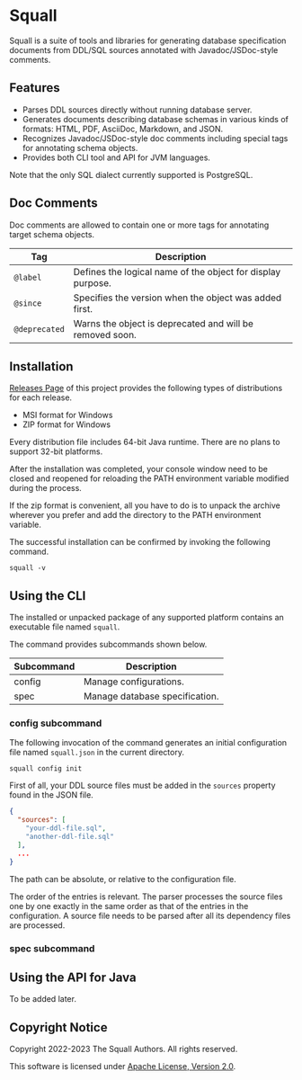 # Squall

Squall is a suite of tools and libraries for generating database specification documents from DDL/SQL sources annotated with Javadoc/JSDoc-style comments.

## Features

* Parses DDL sources directly without running database server.
* Generates documents describing database schemas in various kinds of formats: HTML, PDF, AsciiDoc, Markdown, and JSON.
* Recognizes Javadoc/JSDoc-style doc comments including special tags for annotating schema objects.
* Provides both CLI tool and API for JVM languages.

Note that the only SQL dialect currently supported is PostgreSQL.

## Doc Comments

Doc comments are allowed to contain one or more tags for annotating target schema objects.

| Tag | Description |
| --- | --- |
| `@label` | Defines the logical name of the object for display purpose. |
| `@since` | Specifies the version when the object was added first. |
| `@deprecated` | Warns the object is deprecated and will be removed soon. |

## Installation

[Releases Page](https://github.com/openclosed-dev/squall/releases) of this project provides the following types of distributions for each release.

* MSI format for Windows
* ZIP format for Windows

Every distribution file includes 64-bit Java runtime. There are no plans to support 32-bit platforms.

After the installation was completed, your console window need to be closed and reopened for reloading the PATH environment variable modified during the process.

If the zip format is convenient, all you have to do is to unpack the archive wherever you prefer and add the directory to the PATH environment variable.

The successful installation can be confirmed by invoking the following command.
```
squall -v
```

## Using the CLI

The installed or unpacked package of any supported platform contains an executable file named `squall`.

The command provides subcommands shown below.

| Subcommand | Description |
| --- | --- |
| config | Manage configurations. |
| spec | Manage database specification. |

### config subcommand

The following invocation of the command generates an initial configuration file named `squall.json` in the current directory.

```
squall config init
```

First of all, your DDL source files must be added in the `sources` property found in the JSON file.

```json
{
  "sources": [
    "your-ddl-file.sql",
    "another-ddl-file.sql"
  ],
  ...
}
```

The path can be absolute, or relative to the configuration file.

The order of the entries is relevant. The parser processes the source files one by one exactly in the same order as that of the entries in the configuration. A source file needs to be parsed after all its dependency files are processed.

### spec subcommand


## Using the API for Java

To be added later.

## Copyright Notice

Copyright 2022-2023 The Squall Authors. All rights reserved.

This software is licensed under [Apache License, Version 2.0][Apache 2.0 License].

[Apache 2.0 License]: https://www.apache.org/licenses/LICENSE-2.0
